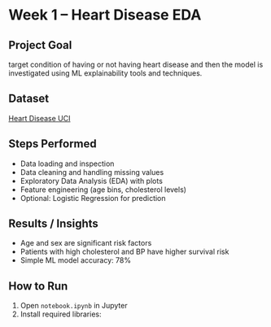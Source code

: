 # Week 1 – Heart Disease EDA

## Project Goal
target condition of having or not having heart disease and then the model is investigated using ML explainability tools and techniques.

## Dataset
[Heart Disease UCI](https://www.kaggle.com/ronitf/heart-disease-uci)

## Steps Performed
- Data loading and inspection
- Data cleaning and handling missing values
- Exploratory Data Analysis (EDA) with plots
- Feature engineering (age bins, cholesterol levels)
- Optional: Logistic Regression for prediction

## Results / Insights
- Age and sex are significant risk factors
- Patients with high cholesterol and BP have higher survival risk
- Simple ML model accuracy: 78%

## How to Run
1. Open `notebook.ipynb` in Jupyter
2. Install required libraries:
